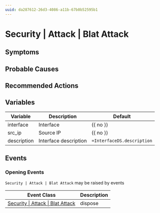 ```yaml
---
uuid: da287612-26d3-4086-a11b-67b0b52595b1
---
```

# Security | Attack | Blat Attack

## Symptoms

## Probable Causes

## Recommended Actions

## Variables

| Variable    | Description           | Default                    |
| ----------- | --------------------- | -------------------------- |
| interface   | Interface             | {{ no }}                   |
| src_ip      | Source IP             | {{ no }}                   |
| description | Interface description | `=InterfaceDS.description` |

## Events

### Opening Events
`Security | Attack | Blat Attack` may be raised by events

| Event Class                                                                                    | Description |
| ---------------------------------------------------------------------------------------------- | ----------- |
| [Security \| Attack \| Blat Attack](../event-classes-reference/security/attack/blat-attack.md) | dispose     |
